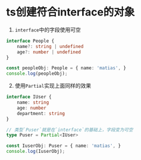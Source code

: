 <!--
 * @Author: tangdaoyong
 * @Date: 2020-12-22 16:30:54
 * @LastEditors: tangdaoyong
 * @LastEditTime: 2020-12-22 16:38:14
 * @Description: ts创建符合interface的对象
-->
# ts创建符合interface的对象

1. `interface`中的字段使用可空

```ts
interface People {
    name?: string | undefined
    age?: number | undefined
}

const peopleObj: People = { name: 'matias', }
console.log(peopleObj);
```

2. 使用`Partial`实现上面同样的效果

```ts
interface IUser {
    name: string
    age: number
    department: string
}

// 类型`Puser`就是在`interface`的基础上，字段变为可空
type Puser = Partial<IUser>

const IuserObj: Puser = { name: 'matias', }
console.log(IuserObj);
```